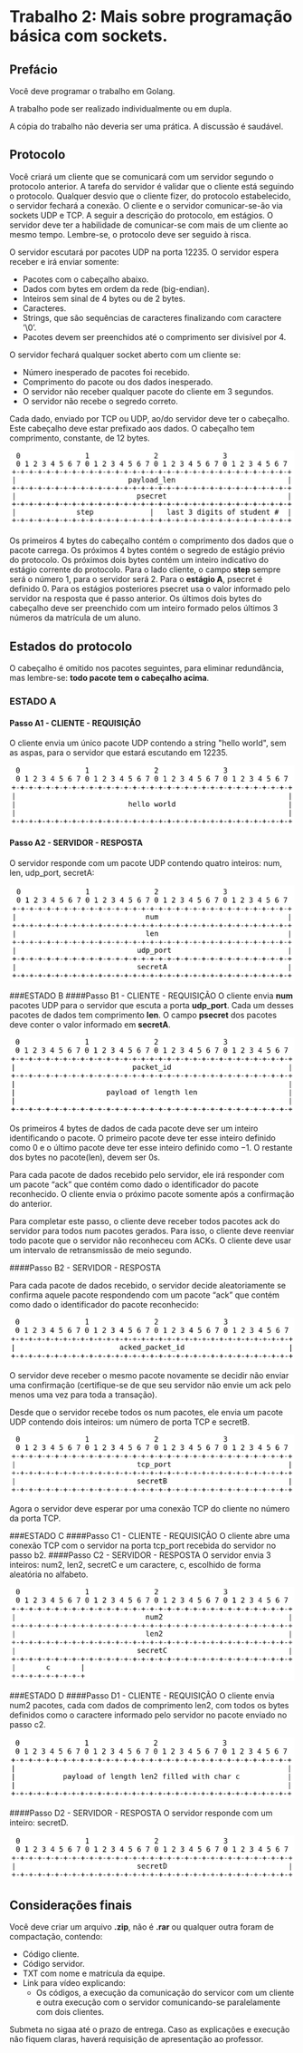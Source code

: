 # Trabalho 2: Mais sobre programação básica com sockets.

## Prefácio

Você deve programar o trabalho em Golang.

A trabalho pode ser realizado individualmente ou em dupla.

A cópia do trabalho não deveria ser uma prática. A discussão é saudável.

## Protocolo
Você criará um cliente que se comunicará com um servidor segundo o
protocolo anterior. A tarefa do servidor é validar que o cliente está seguindo o protocolo.
Qualquer desvio que o cliente fizer, do protocolo estabelecido, o servidor fechará a conexão. O
cliente e o servidor comunicar-se-ão via sockets UDP e TCP. A seguir a descrição do protocolo,
em estágios. O servidor deve ter a habilidade de comunicar-se com mais de um cliente ao mesmo tempo.
Lembre-se, o protocolo deve ser seguido à risca.

O servidor escutará por pacotes UDP na porta 12235. O servidor espera receber e irá enviar
somente:

- Pacotes com o cabeçalho abaixo.
- Dados com bytes em ordem da rede (big-endian).
- Inteiros sem sinal de 4 bytes ou de 2 bytes.
- Caracteres.
- Strings, que são sequências de caracteres finalizando com caractere ’\0’.
- Pacotes devem ser preenchidos até o comprimento ser divisível por 4.

O servidor fechará qualquer socket aberto com um cliente se:

- Número inesperado de pacotes foi recebido.
- Comprimento do pacote ou dos dados inesperado.
- O servidor não receber qualquer pacote do cliente em 3 segundos.
- O servidor não recebe o segredo correto.

Cada dado, enviado por TCP ou UDP, ao/do servidor deve ter o cabeçalho. Este cabeçalho
deve estar prefixado aos dados. O cabeçalho tem comprimento, constante, de 12 bytes.

![](./figs/cabecalho.png)

Os  primeiros 4 bytes do cabeçalho contém o comprimento dos dados que o pacote carrega. Os
próximos 4 bytes contém o segredo de estágio prévio do protocolo. Os próximos dois bytes
contém um inteiro indicativo do estágio corrente do protocolo. Para o lado cliente, o campo **step** sempre será
o número 1, para o servidor será 2. Para o **estágio A**, psecret é definido 0. Para os estágios posteriores psecret usa o valor
informado pelo servidor na resposta que é passo anterior. Os últimos dois bytes do cabeçalho deve ser preenchido com um inteiro formado pelos últimos 3 números da
matrícula de um aluno. 

## Estados do protocolo
O cabeçalho é omitido nos pacotes seguintes, para eliminar redundância, mas lembre-se:
**todo pacote tem o cabeçalho acima**.

### ESTADO A
#### Passo A1 - CLIENTE - REQUISIÇÃO
O cliente envia um único pacote UDP contendo a string "hello world", sem as aspas, para o
servidor que estará escutando em 12235.

![](./figs/hello.png)

#### Passo A2 - SERVIDOR - RESPOSTA
O servidor responde com um pacote UDP contendo quatro inteiros: num, len, udp_port, secretA:

![](./figs/resp-udp.png)

###ESTADO B
####Passo B1 - CLIENTE - REQUISIÇÃO
O cliente envia **num** pacotes UDP para o servidor que escuta a porta **udp_port**. Cada um desses pacotes
de dados tem comprimento **len**. O campo **psecret** dos pacotes deve conter o valor informado em **secretA**.

![](./figs/pck-b1.png)

Os primeiros 4 bytes de dados de cada pacote deve ser um inteiro identificando o pacote.
O primeiro pacote deve ter esse inteiro definido como 0 e o último pacote deve ter esse
inteiro definido como −1. O restante dos bytes no pacote(len), devem ser 0s.

Para cada pacote de dados recebido pelo servidor, ele irá responder com um
pacote “ack” que contém como dado o identificador do pacote reconhecido. O cliente envia
o próximo pacote somente após a confirmação do anterior.



Para completar este passo, o cliente deve receber todos pacotes ack do servidor para todos num
pacotes gerados. Para isso, o cliente deve reenviar todo pacote que o servidor não reconheceu
com ACKs. O cliente deve usar um intervalo de retransmissão de meio segundo.

####Passo B2 - SERVIDOR - RESPOSTA

Para cada pacote de dados recebido, o servidor decide aleatoriamente se confirma
aquele pacote respondendo com um pacote “ack” que contém como dado o identificador do
pacote reconhecido:

![](./figs/ack-b1.png)

O servidor deve receber o mesmo pacote novamente se decidir não enviar uma confirmação
(certifique-se de que seu servidor não envie um ack pelo menos uma vez para toda a transação).

Desde que o servidor recebe todos os num pacotes, ele envia um pacote UDP contendo dois
inteiros: um número de porta TCP e secretB.

![](./figs/pckt-b2.png)

Agora o servidor deve esperar por uma conexão TCP do cliente no número da porta TCP.

###ESTADO C
####Passo C1 - CLIENTE - REQUISIÇÃO
O cliente abre uma conexão TCP com o servidor na porta tcp_port recebida do servidor no
passo b2.
####Passo C2 - SERVIDOR - RESPOSTA
O servidor envia 3 inteiros: num2, len2, secretC e um caractere, c, escolhido de forma aleatória no 
alfabeto.

![](./figs/pckt-c2.png)

###ESTADO D
####Passo D1 - CLIENTE - REQUISIÇÃO
O cliente envia num2 pacotes, cada com dados de comprimento len2, com todos os bytes definidos
como o caractere informado pelo servidor no pacote enviado no passo c2.

![](./figs/pckt-d1.png)

####Passo D2 - SERVIDOR - RESPOSTA
O servidor responde com um inteiro: secretD.

![](./figs/pckt-d2.png)

## Considerações finais

Você deve criar um arquivo **.zip**, não é **.rar** ou qualquer outra foram de compactação, contendo:
- Código cliente.
- Código servidor.
- TXT com nome e matrícula da equipe.
- Link para vídeo explicando:
    - Os códigos, a execução da comunicação do servicor com 
      um cliente e outra execução com o servidor comunicando-se 
      paralelamente com dois clientes.
    
Submeta no sigaa até o prazo de entrega. Caso as explicações e execução não fiquem claras,
haverá requisição de apresentação ao professor.